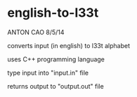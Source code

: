 english-to-l33t
===============

ANTON CAO 8/5/14

converts input (in english) to l33t alphabet

uses C++ programming language

type input into "input.in" file

returns output to "output.out" file
